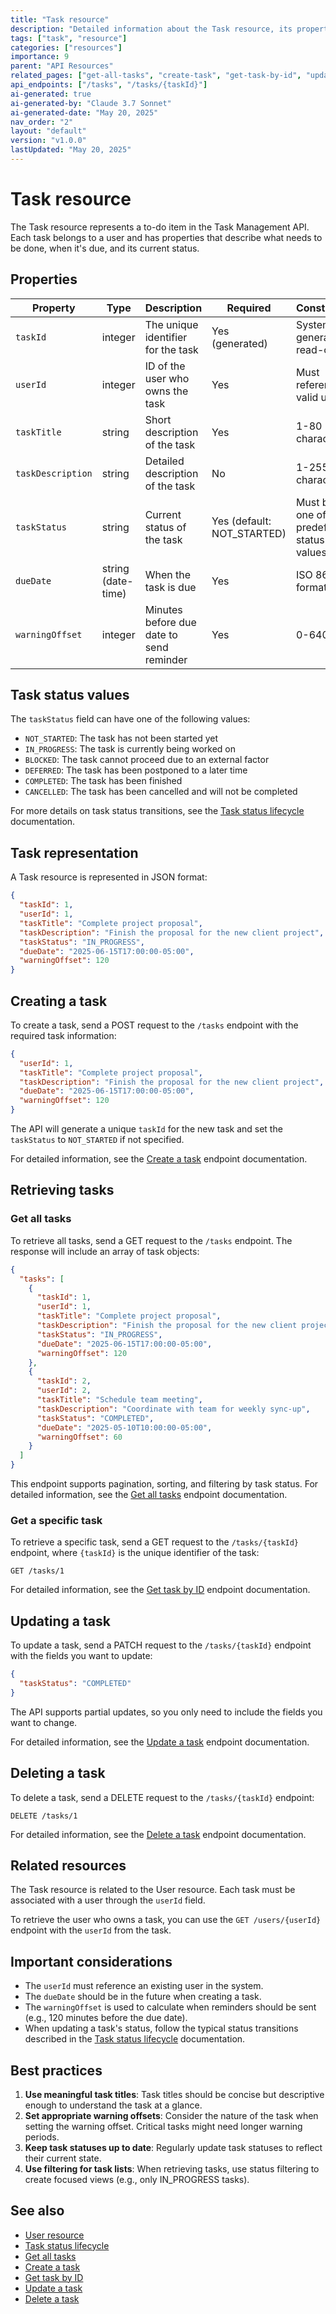 ```yaml
---
title: "Task resource"
description: "Detailed information about the Task resource, its properties, and related endpoints."
tags: ["task", "resource"]
categories: ["resources"]
importance: 9
parent: "API Resources"
related_pages: ["get-all-tasks", "create-task", "get-task-by-id", "update-task", "delete-task"]
api_endpoints: ["/tasks", "/tasks/{taskId}"]
ai-generated: true
ai-generated-by: "Claude 3.7 Sonnet"
ai-generated-date: "May 20, 2025"
nav_order: "2"
layout: "default"
version: "v1.0.0"
lastUpdated: "May 20, 2025"
---
```


# Task resource

The Task resource represents a to-do item in the Task Management API. Each task belongs to a user and has properties that describe what needs to be done, when it's due, and its current status.

## Properties

| Property | Type | Description | Required | Constraints |
|----------|------|-------------|----------|------------|
| `taskId` | integer | The unique identifier for the task | Yes (generated) | System-generated, read-only |
| `userId` | integer | ID of the user who owns the task | Yes | Must reference a valid user |
| `taskTitle` | string | Short description of the task | Yes | 1-80 characters |
| `taskDescription` | string | Detailed description of the task | No | 1-255 characters |
| `taskStatus` | string | Current status of the task | Yes (default: NOT_STARTED) | Must be one of the predefined status values |
| `dueDate` | string (date-time) | When the task is due | Yes | ISO 8601 format |
| `warningOffset` | integer | Minutes before due date to send reminder | Yes | 0-64000 |

## Task status values

The `taskStatus` field can have one of the following values:

- `NOT_STARTED`: The task has not been started yet
- `IN_PROGRESS`: The task is currently being worked on
- `BLOCKED`: The task cannot proceed due to an external factor
- `DEFERRED`: The task has been postponed to a later time
- `COMPLETED`: The task has been finished
- `CANCELLED`: The task has been cancelled and will not be completed

For more details on task status transitions, see the [Task status lifecycle](../core-concepts/task-status-lifecycle.md) documentation.

## Task representation

A Task resource is represented in JSON format:

```json
{
  "taskId": 1,
  "userId": 1,
  "taskTitle": "Complete project proposal",
  "taskDescription": "Finish the proposal for the new client project",
  "taskStatus": "IN_PROGRESS",
  "dueDate": "2025-06-15T17:00:00-05:00",
  "warningOffset": 120
}
```

## Creating a task

To create a task, send a POST request to the `/tasks` endpoint with the required task information:

```json
{
  "userId": 1,
  "taskTitle": "Complete project proposal",
  "taskDescription": "Finish the proposal for the new client project",
  "dueDate": "2025-06-15T17:00:00-05:00",
  "warningOffset": 120
}
```

The API will generate a unique `taskId` for the new task and set the `taskStatus` to `NOT_STARTED` if not specified.

For detailed information, see the [Create a task](../api-reference/create-task.md) endpoint documentation.

## Retrieving tasks

### Get all tasks

To retrieve all tasks, send a GET request to the `/tasks` endpoint. The response will include an array of task objects:

```json
{
  "tasks": [
    {
      "taskId": 1,
      "userId": 1,
      "taskTitle": "Complete project proposal",
      "taskDescription": "Finish the proposal for the new client project",
      "taskStatus": "IN_PROGRESS",
      "dueDate": "2025-06-15T17:00:00-05:00",
      "warningOffset": 120
    },
    {
      "taskId": 2,
      "userId": 2,
      "taskTitle": "Schedule team meeting",
      "taskDescription": "Coordinate with team for weekly sync-up",
      "taskStatus": "COMPLETED",
      "dueDate": "2025-05-10T10:00:00-05:00",
      "warningOffset": 60
    }
  ]
}
```

This endpoint supports pagination, sorting, and filtering by task status. For detailed information, see the [Get all tasks](../api-reference/get-all-tasks.md) endpoint documentation.

### Get a specific task

To retrieve a specific task, send a GET request to the `/tasks/{taskId}` endpoint, where `{taskId}` is the unique identifier of the task:

```
GET /tasks/1
```

For detailed information, see the [Get task by ID](../api-reference/get-task-by-id.md) endpoint documentation.

## Updating a task

To update a task, send a PATCH request to the `/tasks/{taskId}` endpoint with the fields you want to update:

```json
{
  "taskStatus": "COMPLETED"
}
```

The API supports partial updates, so you only need to include the fields you want to change.

For detailed information, see the [Update a task](../api-reference/update-task.md) endpoint documentation.

## Deleting a task

To delete a task, send a DELETE request to the `/tasks/{taskId}` endpoint:

```
DELETE /tasks/1
```

For detailed information, see the [Delete a task](../api-reference/delete-task.md) endpoint documentation.

## Related resources

The Task resource is related to the User resource. Each task must be associated with a user through the `userId` field.

To retrieve the user who owns a task, you can use the `GET /users/{userId}` endpoint with the `userId` from the task.

## Important considerations

- The `userId` must reference an existing user in the system.
- The `dueDate` should be in the future when creating a task.
- The `warningOffset` is used to calculate when reminders should be sent (e.g., 120 minutes before the due date).
- When updating a task's status, follow the typical status transitions described in the [Task status lifecycle](../core-concepts/task-status-lifecycle.md) documentation.

## Best practices

1. **Use meaningful task titles**: Task titles should be concise but descriptive enough to understand the task at a glance.
2. **Set appropriate warning offsets**: Consider the nature of the task when setting the warning offset. Critical tasks might need longer warning periods.
3. **Keep task statuses up to date**: Regularly update task statuses to reflect their current state.
4. **Use filtering for task lists**: When retrieving tasks, use status filtering to create focused views (e.g., only IN_PROGRESS tasks).

## See also

- [User resource](user-resource.md)
- [Task status lifecycle](../core-concepts/task-status-lifecycle.md)
- [Get all tasks](../api-reference/get-all-tasks.md)
- [Create a task](../api-reference/create-task.md)
- [Get task by ID](../api-reference/get-task-by-id.md)
- [Update a task](../api-reference/update-task.md)
- [Delete a task](../api-reference/delete-task.md)


